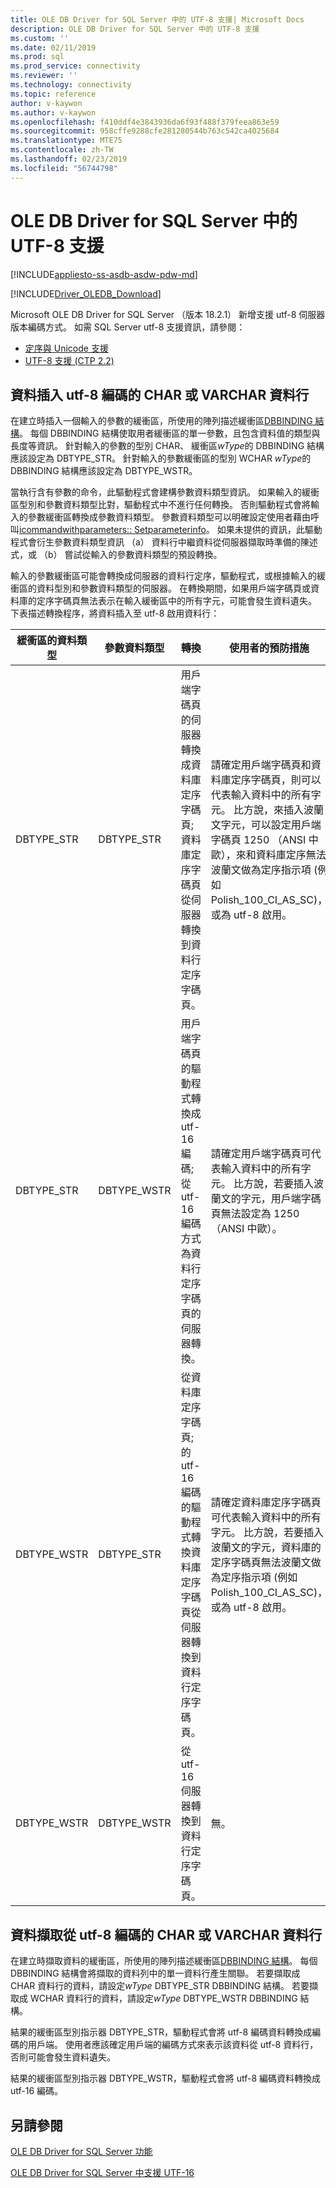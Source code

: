 ```yaml
---
title: OLE DB Driver for SQL Server 中的 UTF-8 支援| Microsoft Docs
description: OLE DB Driver for SQL Server 中的 UTF-8 支援
ms.custom: ''
ms.date: 02/11/2019
ms.prod: sql
ms.prod_service: connectivity
ms.reviewer: ''
ms.technology: connectivity
ms.topic: reference
author: v-kaywon
ms.author: v-kaywon
ms.openlocfilehash: f410ddf4e3843936da6f93f488f379feea863e59
ms.sourcegitcommit: 958cffe9288cfe281280544b763c542ca4025684
ms.translationtype: MTE75
ms.contentlocale: zh-TW
ms.lasthandoff: 02/23/2019
ms.locfileid: "56744798"
---
```

# <a name="utf-8-support-in-ole-db-driver-for-sql-server"></a>OLE DB Driver for SQL Server 中的 UTF-8 支援
[!INCLUDE[appliesto-ss-asdb-asdw-pdw-md](../../../includes/appliesto-ss-asdb-asdw-pdw-md.md)]

[!INCLUDE[Driver_OLEDB_Download](../../../includes/driver_oledb_download.md)]

Microsoft OLE DB Driver for SQL Server （版本 18.2.1） 新增支援 utf-8 伺服器版本編碼方式。 如需 SQL Server utf-8 支援資訊，請參閱：
- [定序與 Unicode 支援](../../../relational-databases/collations/collation-and-unicode-support.md)
- [UTF-8 支援 (CTP 2.2)](../../../sql-server/what-s-new-in-sql-server-ver15.md#utf-8-support-ctp-22)

## <a name="data-insertion-into-a-utf-8-encoded-char-or-varchar-column"></a>資料插入 utf-8 編碼的 CHAR 或 VARCHAR 資料行
在建立時插入一個輸入的參數的緩衝區，所使用的陣列描述緩衝區[DBBINDING 結構](https://go.microsoft.com/fwlink/?linkid=2071182)。 每個 DBBINDING 結構使取用者緩衝區的單一參數，且包含資料值的類型與長度等資訊。 針對輸入的參數的型別 CHAR、 緩衝區*wType*的 DBBINDING 結構應該設定為 DBTYPE_STR。 針對輸入的參數緩衝區的型別 WCHAR *wType*的 DBBINDING 結構應該設定為 DBTYPE_WSTR。

當執行含有參數的命令，此驅動程式會建構參數資料類型資訊。 如果輸入的緩衝區型別和參數資料類型比對，驅動程式中不進行任何轉換。 否則驅動程式會將輸入的參數緩衝區轉換成參數資料類型。 參數資料類型可以明確設定使用者藉由呼叫[icommandwithparameters:: Setparameterinfo](https://go.microsoft.com/fwlink/?linkid=2071577)。 如果未提供的資訊，此驅動程式會衍生參數資料類型資訊 （a） 資料行中繼資料從伺服器擷取時準備的陳述式，或 （b） 嘗試從輸入的參數資料類型的預設轉換。

輸入的參數緩衝區可能會轉換成伺服器的資料行定序，驅動程式，或根據輸入的緩衝區的資料型別和參數資料類型的伺服器。 在轉換期間，如果用戶端字碼頁或資料庫的定序字碼頁無法表示在輸入緩衝區中的所有字元，可能會發生資料遺失。 下表描述轉換程序，將資料插入至 utf-8 啟用資料行：

|緩衝區的資料類型|參數資料類型|轉換|使用者的預防措施|
|---             |---                |---       |---            |
|DBTYPE_STR|DBTYPE_STR|用戶端字碼頁的伺服器轉換成資料庫定序字碼頁;資料庫定序字碼頁從伺服器轉換到資料行定序字碼頁。|請確定用戶端字碼頁和資料庫定序字碼頁，則可以代表輸入資料中的所有字元。 比方說，來插入波蘭文字元，可以設定用戶端字碼頁 1250 （ANSI 中歐），來和資料庫定序無法波蘭文做為定序指示項 (例如 Polish_100_CI_AS_SC)，或為 utf-8 啟用。|
|DBTYPE_STR|DBTYPE_WSTR|用戶端字碼頁的驅動程式轉換成 utf-16 編碼;從 utf-16 編碼方式為資料行定序字碼頁的伺服器轉換。|請確定用戶端字碼頁可代表輸入資料中的所有字元。 比方說，若要插入波蘭文的字元，用戶端字碼頁無法設定為 1250 （ANSI 中歐）。|
|DBTYPE_WSTR|DBTYPE_STR|從資料庫定序字碼頁; 的 utf-16 編碼的驅動程式轉換資料庫定序字碼頁從伺服器轉換到資料行定序字碼頁。|請確定資料庫定序字碼頁可代表輸入資料中的所有字元。 比方說，若要插入波蘭文的字元，資料庫的定序字碼頁無法波蘭文做為定序指示項 (例如 Polish_100_CI_AS_SC)，或為 utf-8 啟用。|
|DBTYPE_WSTR|DBTYPE_WSTR|從 utf-16 伺服器轉換到資料行定序字碼頁。|無。|

## <a name="data-retrieval-from-a-utf-8-encoded-char-or-varchar-column"></a>資料擷取從 utf-8 編碼的 CHAR 或 VARCHAR 資料行
在建立時擷取資料的緩衝區，所使用的陣列描述緩衝區[DBBINDING 結構](https://go.microsoft.com/fwlink/?linkid=2071182)。 每個 DBBINDING 結構會將擷取的資料列中的單一資料行產生關聯。 若要擷取成 CHAR 資料行的資料，請設定*wType* DBTYPE_STR DBBINDING 結構。 若要擷取成 WCHAR 資料行的資料，請設定*wType* DBTYPE_WSTR DBBINDING 結構。

結果的緩衝區型別指示器 DBTYPE_STR，驅動程式會將 utf-8 編碼資料轉換成編碼的用戶端。 使用者應該確定用戶端的編碼方式來表示該資料從 utf-8 資料行，否則可能會發生資料遺失。

結果的緩衝區型別指示器 DBTYPE_WSTR，驅動程式會將 utf-8 編碼資料轉換成 utf-16 編碼。
  
## <a name="see-also"></a>另請參閱  
[OLE DB Driver for SQL Server 功能](../../oledb/features/oledb-driver-for-sql-server-features.md) 

[OLE DB Driver for SQL Server 中支援 UTF-16](../../oledb/features/utf-16-support-in-oledb-driver-for-sql-server.md)    
  
  
